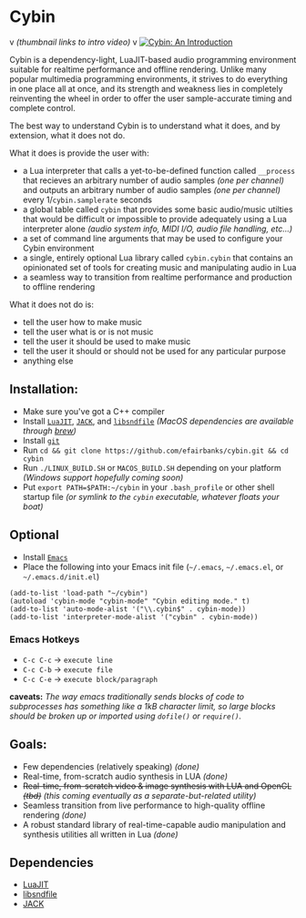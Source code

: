 # Cybin

v _(thumbnail links to intro video)_ v
[![Cybin: An Introduction](https://img.youtube.com/vi/4lTUlEk2jl0/0.jpg)](https://www.youtube.com/watch?v=4lTUlEk2jl0)

Cybin is a dependency-light, LuaJIT-based audio programming environment suitable for realtime performance and offline rendering. Unlike many popular multimedia programming environments, it strives to do everything in one place all at once, and its strength and weakness lies in completely reinventing the wheel in order to offer the user sample-accurate timing and complete control.

The best way to understand Cybin is to understand what it does, and by extension, what it does not do.

What it does is provide the user with:
* a Lua interpreter that calls a yet-to-be-defined function called `__process` that recieves an arbitrary number of audio samples _(one per channel)_ and outputs an arbitrary number of audio samples _(one per channel)_ every 1/`cybin.samplerate` seconds
* a global table called `cybin` that provides some basic audio/music utilties that would be difficult or impossible to provide adequately using a Lua interpreter alone _(audio system info, MIDI I/O, audio file handling, etc...)_
* a set of command line arguments that may be used to configure your Cybin environment
* a single, entirely optional Lua library called `cybin.cybin` that contains an opinionated set of tools for creating music and manipulating audio in Lua
* a seamless way to transition from realtime performance and production to offline rendering 

What it does not do is:
* tell the user how to make music
* tell the user what is or is not music
* tell the user it should be used to make music
* tell the user it should or should not be used for any particular purpose
* anything else

## Installation:
* Make sure you've got a C++ compiler
* Install [`LuaJIT`](https://github.com/LuaJIT/LuaJIT), [`JACK`](https://github.com/jackaudio), and [`libsndfile`](https://github.com/erikd/libsndfile) _(MacOS dependencies are available through [brew](https://brew.sh/))_
* Install [`git`](https://git-scm.com/)
* Run `cd && git clone https://github.com/efairbanks/cybin.git && cd cybin`
* Run `./LINUX_BUILD.SH` or `MACOS_BUILD.SH` depending on your platform _(Windows support hopefully coming soon)_
* Put `export PATH=$PATH:~/cybin` in your `.bash_profile` or other shell startup file _(or symlink to the `cybin` executable, whatever floats your boat)_

## Optional
* Install [`Emacs`](https://www.gnu.org/software/emacs/)
* Place the following into your Emacs init file (`~/.emacs`, `~/.emacs.el`, or `~/.emacs.d/init.el`)
```
(add-to-list 'load-path "~/cybin")
(autoload 'cybin-mode "cybin-mode" "Cybin editing mode." t)
(add-to-list 'auto-mode-alist '("\\.cybin$" . cybin-mode))
(add-to-list 'interpreter-mode-alist '("cybin" . cybin-mode))
```
### Emacs Hotkeys
* `C-c C-c` -> `execute line`
* `C-c C-b` -> `execute file`
* `C-c C-e` -> `execute block/paragraph`

**caveats:** _The way emacs traditionally sends blocks of code to subprocesses has something like a 1kB character limit, so large blocks should be broken up or imported using `dofile()` or `require()`._

## Goals:

* Few dependencies (relatively speaking) _(done)_
* Real-time, from-scratch audio synthesis in LUA _(done)_
* ~~Real-time, from-scratch video & image synthesis with LUA and OpenGL _(tbd)_~~ _(this coming eventually as a separate-but-related utility)_
* Seamless transition from live performance to high-quality offline rendering _(done)_
* A robust standard library of real-time-capable audio manipulation and synthesis utilities all written in Lua _(done)_

## Dependencies
* [LuaJIT](https://github.com/LuaJIT/LuaJIT)
* [libsndfile](https://github.com/erikd/libsndfile)
* [JACK](https://github.com/jackaudio)

